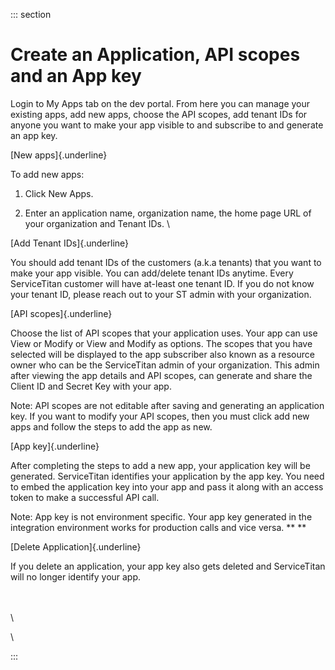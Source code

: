 <div>

::: section
<div>

<div>

</div>

<div>

<div>

# Create an Application, API scopes and an App key

Login to My Apps tab on the dev portal. From here you can manage your
existing apps, add new apps, choose the API scopes, add tenant IDs for
anyone you want to make your app visible to and subscribe to and
generate an app key. 

[New apps]{.underline}

To add new apps: 

1.  Click New Apps. 

2.  Enter an application name, organization name, the home page URL of
    your organization and Tenant IDs. \

</div>

<div>

[Add Tenant IDs]{.underline}

You should add tenant IDs of the customers (a.k.a tenants) that you want
to make your app visible. You can add/delete tenant IDs anytime. Every
ServiceTitan customer will have at-least one tenant ID. If you do not
know your tenant ID, please reach out to your ST admin with your
organization.

[API scopes]{.underline}

Choose the list of API scopes that your application uses. Your app can
use View or Modify or View and Modify as options. The scopes that you
have selected will be displayed to the app subscriber also known as a
resource owner who can be the ServiceTitan admin of your organization.
This admin after viewing the app details and API scopes, can generate
and share the Client ID and Secret Key with your app.

Note: API scopes are not editable after saving and generating an
application key. If you want to modify your API scopes, then you must
click add new apps and follow the steps to add the app as new.

[App key]{.underline}

After completing the steps to add a new app, your application key will
be generated. ServiceTitan identifies your application by the app key.
You need to embed the application key into your app and pass it along
with an access token to make a successful API call.

Note: App key is not environment specific. Your app key generated in the
integration environment works for production calls and vice versa. ** **

[Delete Application]{.underline}

If you delete an application, your app key also gets deleted and
ServiceTitan will no longer identify your app.

\
\
\

\

</div>

</div>

</div>
:::

</div>
